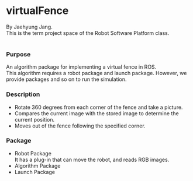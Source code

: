 # virtualFence

By Jaehyung Jang.<br>
This is the term project space of the Robot Software Platform class.<br><br>


### Purpose<br>

An algorithm package for implementing a virtual fence in ROS.<br>
This algorithm requires a robot package and launch package. However, we provide packages and so on to run the simulation.

### Description<br>

- Rotate 360 degrees from each corner of the fence and take a picture.
- Compares the current image with the stored image to determine the current position.
- Moves out of the fence following the specified corner.

### Package<br>

- Robot Package<br>
It has a plug-in that can move the robot, and reads RGB images.
- Algorithm Package<br>
- Launch Package<br>
